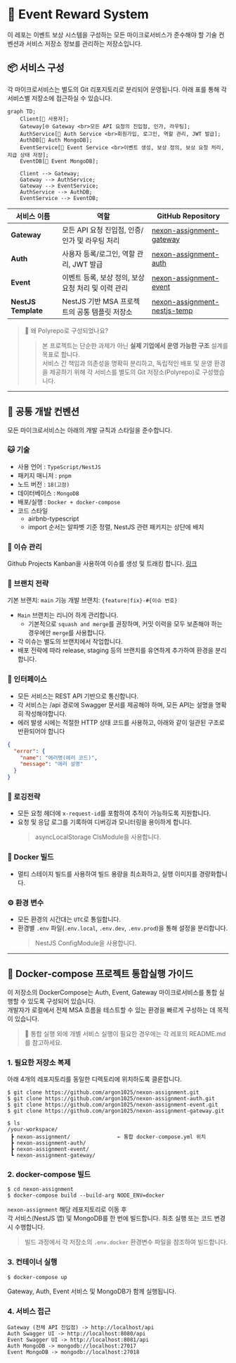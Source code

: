 # 🎯 Event Reward System

이 레포는 이벤트 보상 시스템을 구성하는 모든 마이크로서비스가 준수해야 할
기술 컨벤션과 서비스 저장소 정보를 관리하는 저장소입니다.

## 📦 서비스 구성

각 마이크로서비스는 별도의 Git 리포지토리로 분리되어 운영됩니다.
아래 표를 통해 각 서비스별 저장소에 접근하실 수 있습니다.

```mermaid
graph TD;
    Client[👤 사용자];
    Gateway[🌐 Gateway <br>모든 API 요청의 진입점, 인가, 라우팅];
    AuthService[🔐 Auth Service <br>회원가입, 로그인, 역할 관리, JWT 발급];
    AuthDB[📒 Auth MongoDB];
    EventService[🎁 Event Service <br>이벤트 생성, 보상 정의, 보상 요청 처리, 지급 상태 저장];
    EventDB[📒 Event MongoDB];

    Client --> Gateway;
    Gateway --> AuthService;
    Gateway --> EventService;
    AuthService --> AuthDB;
    EventService --> EventDB;
```

| 서비스 이름         | 역할                                                | GitHub Repository                                                                         |
| ------------------- | --------------------------------------------------- | ----------------------------------------------------------------------------------------- |
| **Gateway**         | 모든 API 요청 진입점, 인증/인가 및 라우팅 처리      | [nexon-assignment-gateway](https://github.com/argon1025/nexon-assignment-gateway)         |
| **Auth**            | 사용자 등록/로그인, 역할 관리, JWT 발급             | [nexon-assignment-auth](https://github.com/argon1025/nexon-assignment-auth)               |
| **Event**           | 이벤트 등록, 보상 정의, 보상 요청 처리 및 이력 관리 | [nexon-assignment-event](https://github.com/argon1025/nexon-assignment-event)             |
| **NestJS Template** | NestJS 기반 MSA 프로젝트의 공통 템플릿 저장소       | [nexon-assignment-nestjs-temp](https://github.com/argon1025/nexon-assignment-nestjs-temp) |

> 🧠 왜 Polyrepo로 구성되었나요?
>
> > 본 프로젝트는 단순한 과제가 아닌 **실제 기업에서 운영 가능한 구조** 설계를 목표로 합니다.  
> > 서비스 간 책임과 의존성을 명확히 분리하고, 독립적인 배포 및 운영 환경을 제공하기 위해
> > 각 서비스를 별도의 Git 저장소(Polyrepo)로 구성했습니다.

---

## 🧾 공통 개발 컨벤션

모든 마이크로서비스는 아래의 개발 규칙과 스타일을 준수합니다.

### 🐱 기술

- 사용 언어 : `TypeScript/NestJS`
- 패키지 매니저 : `pnpm`
- 노드 버전 : `18(고정)`
- 데이터베이스 : `MongoDB`
- 배포/실행 : `Docker + docker-compose`
- 코드 스타일
  - airbnb-typescript
  - import 순서는 알파벳 기준 정렬, NestJS 관련 패키지는 상단에 배치

### 👀 이슈 관리

Github Projects Kanban을 사용하여 이슈를 생성 및 트래킹 합니다. [링크](https://github.com/users/argon1025/projects/8)

### 📁 브랜치 전략

기본 브랜치: `main`
기능 개발 브랜치: `{feature|fix}-#{이슈 번호}`

- `Main` 브랜치는 리니어 하게 관리합니다.
  - 기본적으로 `squash and merge`를 권장하며, 커밋 이력을 모두 보존해야 하는 경우에만 `merge`를 사용합니다.
- 각 이슈는 별도의 브랜치에서 작업합니다.
- 배포 전략에 따라 release, staging 등의 브랜치를 유연하게 추가하여 환경을 분리합니다.

### 📘 인터페이스

- 모든 서비스는 REST API 기반으로 통신합니다.
- 각 서비스는 /api 경로에 Swagger 문서를 제공해야 하며, 모든 API는 설명을 명확히 작성해야합니다.
- 에러 발생 시에는 적절한 HTTP 상태 코드를 사용하고, 아래와 같이 일관된 구조로 반환되어야 합니다

```json
{
  "error": {
    "name": "에러명(에러 코드)",
    "message": "에러 설명"
  }
}
```

### 📜 로깅전략

- 모든 요청 헤더에 `x-request-id`를 포함하여 추적이 가능하도록 지원합니다.
- 요청 및 응답 로그를 기록하여 디버깅과 모니터링을 용이하게 합니다.
  > asyncLocalStorage ClsModule을 사용합니다.

### 🐳 Docker 빌드

- 멀티 스테이지 빌드를 사용하여 빌드 용량을 최소화하고, 실행 이미지를 경량화합니다.

### ⚙️ 환경 변수

- 모든 환경의 시간대는 `UTC`로 통일합니다.
- 환경별 `.env` 파일(`.env.local`, `.env.dev`, `.env.prod`)을 통해 설정을 분리합니다.
  > NestJS ConfigModule을 사용합니다.

---

## 🚀 Docker-compose 프로젝트 통합실행 가이드

이 저장소의 DockerCompose는 Auth, Event, Gateway 마이크로서비스를 통합 실행할 수 있도록 구성되어 있습니다.  
개발자가 로컬에서 전체 MSA 흐름을 테스트할 수 있는 환경을 빠르게 구성하는 데 목적이 있습니다.

> 🔗 통합 실행 외에 개별 서비스 실행이 필요한 경우에는 각 레포의 README.md를 참고하세요.

### 1. 필요한 저장소 복제

아래 4개의 레포지토리를 동일한 디렉토리에 위치하도록 클론합니다.

```
$ git clone https://github.com/argon1025/nexon-assignment.git
$ git clone https://github.com/argon1025/nexon-assignment-auth.git
$ git clone https://github.com/argon1025/nexon-assignment-event.git
$ git clone https://github.com/argon1025/nexon-assignment-gateway.git

$ ls
/your-workspace/
 ┣ nexon-assignment/               ← 통합 docker-compose.yml 위치
 ┣ nexon-assignment-auth/
 ┣ nexon-assignment-event/
 ┗ nexon-assignment-gateway/
```

### 2. docker-compose 빌드

```
$ cd nexon-assignment
$ docker-compose build --build-arg NODE_ENV=docker
```

`nexon-assignment` 해당 레포지토리로 이동 후  
각 서비스(NestJS 앱) 및 MongoDB를 한 번에 빌드합니다.
최초 실행 또는 코드 변경 시 수행합니다.

> 빌드 과정에서 각 저장소의 `.env.docker` 환경변수 파일을 참조하여 빌드합니다.

### 3. 컨테이너 실행

```
$ docker-compose up
```

Gateway, Auth, Event 서비스 및 MongoDB가 함께 실행됩니다.

### 4. 서비스 접근

```
Gateway (전체 API 진입점) -> http://localhost/api
Auth Swagger UI -> http://localhost:8080/api
Event Swagger UI -> http://localhost:8081/api
Auth MongoDB -> mongodb://localhost:27017
Event MongoDB -> mongodb://localhost:27018
```
